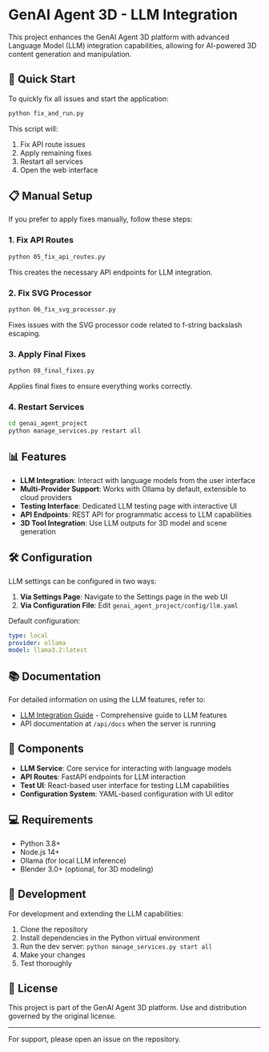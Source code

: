 # GenAI Agent 3D - LLM Integration

This project enhances the GenAI Agent 3D platform with advanced Language Model (LLM) integration capabilities, allowing for AI-powered 3D content generation and manipulation.

## 🚀 Quick Start

To quickly fix all issues and start the application:

```bash
python fix_and_run.py
```

This script will:
1. Fix API route issues
2. Apply remaining fixes
3. Restart all services
4. Open the web interface

## 📋 Manual Setup

If you prefer to apply fixes manually, follow these steps:

### 1. Fix API Routes

```bash
python 05_fix_api_routes.py
```

This creates the necessary API endpoints for LLM integration.

### 2. Fix SVG Processor

```bash
python 06_fix_svg_processor.py
```

Fixes issues with the SVG processor code related to f-string backslash escaping.

### 3. Apply Final Fixes

```bash
python 08_final_fixes.py
```

Applies final fixes to ensure everything works correctly.

### 4. Restart Services

```bash
cd genai_agent_project
python manage_services.py restart all
```

## 📊 Features

- **LLM Integration**: Interact with language models from the user interface
- **Multi-Provider Support**: Works with Ollama by default, extensible to cloud providers
- **Testing Interface**: Dedicated LLM testing page with interactive UI
- **API Endpoints**: REST API for programmatic access to LLM capabilities
- **3D Tool Integration**: Use LLM outputs for 3D model and scene generation

## 🛠️ Configuration

LLM settings can be configured in two ways:

1. **Via Settings Page**: Navigate to the Settings page in the web UI
2. **Via Configuration File**: Edit `genai_agent_project/config/llm.yaml`

Default configuration:
```yaml
type: local
provider: ollama
model: llama3.2:latest
```

## 📚 Documentation

For detailed information on using the LLM features, refer to:

- [LLM Integration Guide](./docs/llm_integration.md) - Comprehensive guide to LLM features
- API documentation at `/api/docs` when the server is running

## 🧩 Components

- **LLM Service**: Core service for interacting with language models
- **API Routes**: FastAPI endpoints for LLM interaction
- **Test UI**: React-based user interface for testing LLM capabilities
- **Configuration System**: YAML-based configuration with UI editor

## 💻 Requirements

- Python 3.8+
- Node.js 14+
- Ollama (for local LLM inference)
- Blender 3.0+ (optional, for 3D modeling)

## 🔧 Development

For development and extending the LLM capabilities:

1. Clone the repository
2. Install dependencies in the Python virtual environment
3. Run the dev server: `python manage_services.py start all`
4. Make your changes
5. Test thoroughly

## 📝 License

This project is part of the GenAI Agent 3D platform. Use and distribution governed by the original license.

---

For support, please open an issue on the repository.
